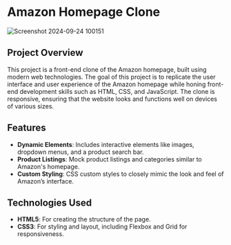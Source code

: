 # Amazon Homepage Clone
![Screenshot 2024-09-24 100151](https://github.com/user-attachments/assets/fc540f1c-332a-4de3-84cb-713d3b1fb944)

## Project Overview

This project is a front-end clone of the Amazon homepage, built using modern web technologies. The goal of this project is to replicate the user interface and user experience of the Amazon homepage while honing front-end development skills such as HTML, CSS, and JavaScript. The clone is responsive, ensuring that the website looks and functions well on devices of various sizes.

## Features

- **Dynamic Elements**: Includes interactive elements like images, dropdown menus, and a product search bar.
- **Product Listings**: Mock product listings and categories similar to Amazon's homepage.
- **Custom Styling**: CSS custom styles to closely mimic the look and feel of Amazon’s interface.

## Technologies Used

- **HTML5**: For creating the structure of the page.
- **CSS3**: For styling and layout, including Flexbox and Grid for responsiveness.
